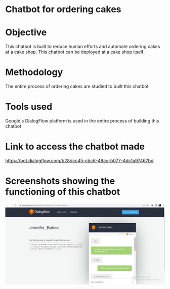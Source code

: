 # Chatbot for ordering cakes

# Objective
This chatbot is built to reduce human efforts and automate ordering cakes at a cake shop. This chatbot can be deployed at a cake shop itself
# Methodology
The entire process of ordering cakes are studied to built this chatbot
# Tools used
Google's DialogFlow platform is used in the entire process of building this chatbot
# Link to access the chatbot made
https://bot.dialogflow.com/b28dcc45-cbc6-48ac-b077-4dc1a97467bd
# Screenshots showing the functioning of this chatbot
![](chatbot/1.png)
